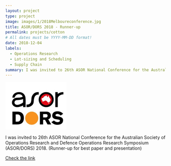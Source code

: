 ```yaml
---
layout: project
type: project
image: images/1/2018Melboureconference.jpg
title: ASOR/DORS 2018 - Runner-up
permalink: projects/cotton
# All dates must be YYYY-MM-DD format!
date: 2018-12-04
labels:
  - Operations Research
  - Lot-sizing and Scheduling
  - Supply Chain
summary: I was invited to 26th ASOR National Conference for the Australian Society of Operations Research and Defence Operations Research Symposium (ASOR/DORS) 2018. (Runner-up for best paper and presentation) 
---
```


<img class="ui large centered image" src="../images/1/2018Melboureconference.jpg">



I was invited to 26th ASOR National Conference for the Australian Society of Operations Research and Defence Operations Research Symposium (ASOR/DORS) 2018. (Runner-up for best paper and presentation) 



[Check the link](https://www.confer.nz/asor-dors2018/)